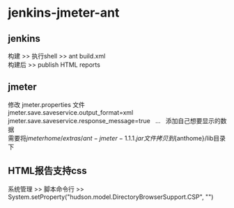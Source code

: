 # jenkins-jmeter-ant
## jenkins
构建 >> 执行shell >> ant build.xml  
构建后 >> publish HTML reports  
## jmeter
修改 jmeter.properties 文件  
jmeter.save.saveservice.output_format=xml  
jmeter.save.saveservice.response_message=true  
...  
添加自己想要显示的数据  
需要将${jmeterhome}/extras/ant-jmeter-1.1.1.jar文件拷贝到${anthome}/lib目录下  
## HTML报告支持css
系统管理 >> 脚本命令行 >> System.setProperty("hudson.model.DirectoryBrowserSupport.CSP", "")
